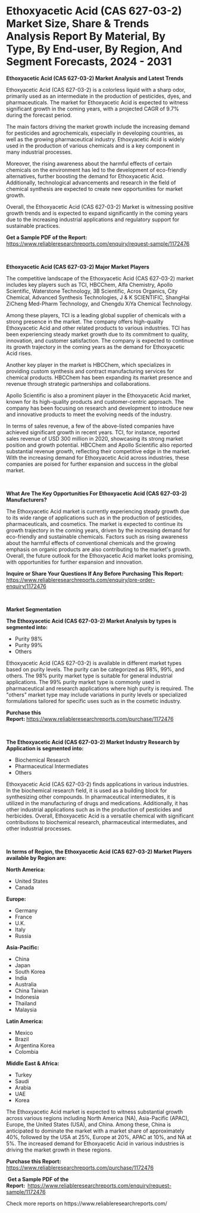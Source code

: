 <p><h1>Ethoxyacetic Acid (CAS 627-03-2) Market Size, Share & Trends Analysis Report By Material, By Type, By End-user, By Region, And Segment Forecasts, 2024 - 2031</h1></p><p><strong>Ethoxyacetic Acid (CAS 627-03-2) Market Analysis and Latest Trends</strong></p>
<p><p>Ethoxyacetic Acid (CAS 627-03-2) is a colorless liquid with a sharp odor, primarily used as an intermediate in the production of pesticides, dyes, and pharmaceuticals. The market for Ethoxyacetic Acid is expected to witness significant growth in the coming years, with a projected CAGR of 9.7% during the forecast period. </p><p>The main factors driving the market growth include the increasing demand for pesticides and agrochemicals, especially in developing countries, as well as the growing pharmaceutical industry. Ethoxyacetic Acid is widely used in the production of various chemicals and is a key component in many industrial processes.</p><p>Moreover, the rising awareness about the harmful effects of certain chemicals on the environment has led to the development of eco-friendly alternatives, further boosting the demand for Ethoxyacetic Acid. Additionally, technological advancements and research in the field of chemical synthesis are expected to create new opportunities for market growth.</p><p>Overall, the Ethoxyacetic Acid (CAS 627-03-2) Market is witnessing positive growth trends and is expected to expand significantly in the coming years due to the increasing industrial applications and regulatory support for sustainable practices.</p></p>
<p><strong>Get a Sample PDF of the Report:&nbsp;</strong> <a href="https://www.reliableresearchreports.com/enquiry/request-sample/1172476">https://www.reliableresearchreports.com/enquiry/request-sample/1172476</a></p>
<p>&nbsp;</p>
<p><strong>Ethoxyacetic Acid (CAS 627-03-2) Major Market Players</strong></p>
<p><p>The competitive landscape of the Ethoxyacetic Acid (CAS 627-03-2) market includes key players such as TCI, HBCChem, Alfa Chemistry, Apollo Scientific, Waterstone Technology, 3B Scientific, Acros Organics, City Chemical, Advanced Synthesis Technologies, J & K SCIENTIFIC, ShangHai ZiCheng Med-Pharm Technology, and Chengdu XiYa Chemical Technology.</p><p>Among these players, TCI is a leading global supplier of chemicals with a strong presence in the market. The company offers high-quality Ethoxyacetic Acid and other related products to various industries. TCI has been experiencing steady market growth due to its commitment to quality, innovation, and customer satisfaction. The company is expected to continue its growth trajectory in the coming years as the demand for Ethoxyacetic Acid rises.</p><p>Another key player in the market is HBCChem, which specializes in providing custom synthesis and contract manufacturing services for chemical products. HBCChem has been expanding its market presence and revenue through strategic partnerships and collaborations.</p><p>Apollo Scientific is also a prominent player in the Ethoxyacetic Acid market, known for its high-quality products and customer-centric approach. The company has been focusing on research and development to introduce new and innovative products to meet the evolving needs of the industry.</p><p>In terms of sales revenue, a few of the above-listed companies have achieved significant growth in recent years. TCI, for instance, reported sales revenue of USD 300 million in 2020, showcasing its strong market position and growth potential. HBCChem and Apollo Scientific also reported substantial revenue growth, reflecting their competitive edge in the market. With the increasing demand for Ethoxyacetic Acid across industries, these companies are poised for further expansion and success in the global market.</p></p>
<p>&nbsp;</p>
<p><strong>What Are The Key Opportunities For Ethoxyacetic Acid (CAS 627-03-2) Manufacturers?</strong></p>
<p><p>The Ethoxyacetic Acid market is currently experiencing steady growth due to its wide range of applications such as in the production of pesticides, pharmaceuticals, and cosmetics. The market is expected to continue its growth trajectory in the coming years, driven by the increasing demand for eco-friendly and sustainable chemicals. Factors such as rising awareness about the harmful effects of conventional chemicals and the growing emphasis on organic products are also contributing to the market's growth. Overall, the future outlook for the Ethoxyacetic Acid market looks promising, with opportunities for further expansion and innovation.</p></p>
<p><strong>Inquire or Share Your Questions If Any Before Purchasing This Report:</strong> <a href="https://www.reliableresearchreports.com/enquiry/pre-order-enquiry/1172476">https://www.reliableresearchreports.com/enquiry/pre-order-enquiry/1172476</a></p>
<p>&nbsp;</p>
<p><strong>Market Segmentation</strong></p>
<p><strong>The Ethoxyacetic Acid (CAS 627-03-2) Market Analysis by types is segmented into:</strong></p>
<p><ul><li>Purity 98%</li><li>Purity 99%</li><li>Others</li></ul></p>
<p><p>Ethoxyacetic Acid (CAS 627-03-2) is available in different market types based on purity levels. The purity can be categorized as 98%, 99%, and others. The 98% purity market type is suitable for general industrial applications. The 99% purity market type is commonly used in pharmaceutical and research applications where high purity is required. The "others" market type may include variations in purity levels or specialized formulations tailored for specific uses such as in the cosmetic industry.</p></p>
<p><strong>Purchase this Report:&nbsp;</strong><a href="https://www.reliableresearchreports.com/purchase/1172476">https://www.reliableresearchreports.com/purchase/1172476</a></p>
<p>&nbsp;</p>
<p><strong>The Ethoxyacetic Acid (CAS 627-03-2) Market Industry Research by Application is segmented into:</strong></p>
<p><ul><li>Biochemical Research</li><li>Pharmaceutical Intermediates</li><li>Others</li></ul></p>
<p><p>Ethoxyacetic Acid (CAS 627-03-2) finds applications in various industries. In the biochemical research field, it is used as a building block for synthesizing other compounds. In pharmaceutical intermediates, it is utilized in the manufacturing of drugs and medications. Additionally, it has other industrial applications such as in the production of pesticides and herbicides. Overall, Ethoxyacetic Acid is a versatile chemical with significant contributions to biochemical research, pharmaceutical intermediates, and other industrial processes.</p></p>
<p>&nbsp;</p>
<p><strong>In terms of Region, the Ethoxyacetic Acid (CAS 627-03-2) Market Players available by Region are:</strong></p>
<p>
    <p> <strong> North America: </strong>
        <ul>
            <li>United States</li>
            <li>Canada</li>
        </ul>
        </p> 
    <p> <strong> Europe: </strong>
        <ul>
            <li>Germany</li>
            <li>France</li>
            <li>U.K.</li>
            <li>Italy</li>
            <li>Russia</li>
        </ul>
        </p> 
    <p> <strong> Asia-Pacific: </strong>
        <ul>
            <li>China</li>
            <li>Japan</li>
            <li>South Korea</li>
            <li>India</li>
            <li>Australia</li>
            <li>China Taiwan</li>
            <li>Indonesia</li>
            <li>Thailand</li>
            <li>Malaysia</li>
        </ul>
        </p> 
    <p> <strong> Latin America: </strong>
        <ul>
            <li>Mexico</li>
            <li>Brazil</li>
            <li>Argentina Korea</li>
            <li>Colombia</li>
        </ul>
        </p> 
    <p> <strong> Middle East & Africa: </strong>
        <ul>
            <li>Turkey</li>
            <li>Saudi</li>
            <li>Arabia</li>
            <li>UAE</li>
            <li>Korea</li>
        </ul>
    </p>
    </p>
<p><p>The Ethoxyacetic Acid market is expected to witness substantial growth across various regions including North America (NA), Asia-Pacific (APAC), Europe, the United States (USA), and China. Among these, China is anticipated to dominate the market with a market share of approximately 40%, followed by the USA at 25%, Europe at 20%, APAC at 10%, and NA at 5%. The increased demand for Ethoxyacetic Acid in various industries is driving the market growth in these regions.</p></p>
<p><strong>Purchase this Report: </strong><a href="https://www.reliableresearchreports.com/purchase/1172476">https://www.reliableresearchreports.com/purchase/1172476</a></p>
<p>&nbsp;<strong>Get a Sample PDF of the Report:&nbsp;&nbsp;</strong><a href="https://www.reliableresearchreports.com/enquiry/request-sample/1172476">https://www.reliableresearchreports.com/enquiry/request-sample/1172476</a></p>
<p><strong></strong></p>
<p>Check more reports on https://www.reliableresearchreports.com/</p>